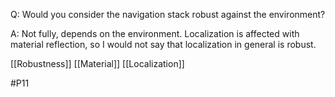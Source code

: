 Q: Would you consider the navigation stack robust against the environment?

A: Not fully, depends on the environment. Localization is affected with material reflection, so I would not say that localization in general is robust.

[[Robustness]]
[[Material]]
[[Localization]]

#P11 